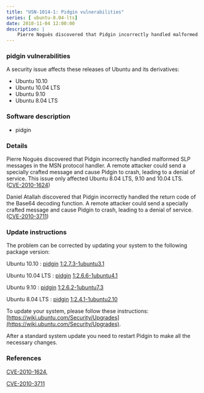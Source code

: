 ```yaml
---
title: "USN-1014-1: Pidgin vulnerabilities"
series: [ ubuntu-8.04-lts]
date: 2010-11-04 12:00:00
description: |
    Pierre Noguès discovered that Pidgin incorrectly handled malformed SLP messages in the MSN protocol handler. A remote attacker could send a specially crafted message and cause Pidgin to crash, leading to a denial of service. This issue only affected Ubuntu 8.04 LTS, 9.10 and 10.04 LTS. ([CVE-2010-1624](http://people.ubuntu.com/~ubuntu-security/cve/CVE-2010-1624))
--- 
```

 
### pidgin vulnerabilities

A security issue affects these releases of Ubuntu and its derivatives:

* Ubuntu 10.10
* Ubuntu 10.04 LTS
* Ubuntu 9.10
* Ubuntu 8.04 LTS

### Software description

* pidgin 

### Details

Pierre Noguès discovered that Pidgin incorrectly handled malformed SLP messages in the MSN protocol handler. A remote attacker could send a specially crafted message and cause Pidgin to crash, leading to a denial of service. This issue only affected Ubuntu 8.04 LTS, 9.10 and 10.04 LTS. ([CVE-2010-1624](http://people.ubuntu.com/~ubuntu-security/cve/CVE-2010-1624))

Daniel Atallah discovered that Pidgin incorrectly handled the return code of the Base64 decoding function. A remote attacker could send a specially crafted message and cause Pidgin to crash, leading to a denial of service. ([CVE-2010-3711](http://people.ubuntu.com/~ubuntu-security/cve/CVE-2010-3711)) 

### Update instructions

The problem can be corrected by updating your system to the following package version:

Ubuntu 10.10
 : [pidgin](https://launchpad.net/ubuntu/+source/pidgin) <span> [1:2.7.3-1ubuntu3.1](https://launchpad.net/ubuntu/+source/pidgin/1:2.7.3-1ubuntu3.1) </span> 

Ubuntu 10.04 LTS
 : [pidgin](https://launchpad.net/ubuntu/+source/pidgin) <span> [1:2.6.6-1ubuntu4.1](https://launchpad.net/ubuntu/+source/pidgin/1:2.6.6-1ubuntu4.1) </span> 

Ubuntu 9.10
 : [pidgin](https://launchpad.net/ubuntu/+source/pidgin) <span> [1:2.6.2-1ubuntu7.3](https://launchpad.net/ubuntu/+source/pidgin/1:2.6.2-1ubuntu7.3) </span> 

Ubuntu 8.04 LTS
 : [pidgin](https://launchpad.net/ubuntu/+source/pidgin) <span> [1:2.4.1-1ubuntu2.10](https://launchpad.net/ubuntu/+source/pidgin/1:2.4.1-1ubuntu2.10) </span> 

To update your system, please follow these instructions: [https://wiki.ubuntu.com/Security/Upgrades](https://wiki.ubuntu.com/Security/Upgrades).

After a standard system update you need to restart Pidgin to make all the necessary changes. 

### References

 [CVE-2010-1624](http://people.ubuntu.com/~ubuntu-security/cve/CVE-2010-1624), 

 [CVE-2010-3711](http://people.ubuntu.com/~ubuntu-security/cve/CVE-2010-3711)
 
